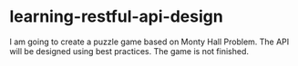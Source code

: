 # learning-restful-api-design
I am going to create a puzzle game based on Monty Hall Problem. The API will be designed using best practices.
The game is not finished.
